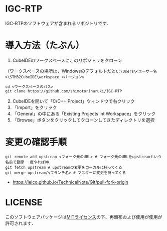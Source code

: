 # IGC-RTP

IGC-RTPのソフトウェアが含まれるリポジトリです．

# 導入方法（たぶん）

1. CubeIDEのワークスペースにこのリポジトリをクローン

（ワークスペースの場所は，Windowsのデフォルトだと`C:\Users\<ユーザー名>\STM32CubeIDE\workspace_<バージョン>`
```
cd <ワークスペースのパス>
git clone https://github.com/shimotoriharuki/IGC-RTP
```

2. CubeIDEを開いて「C/C++ Project」ウィンドウで右クリック
3. 「Import」をクリック
4. 「General」の中にある「Existing Projects int Workspace」をクリック
5. 「Browse」ボタンをクリックしてクローンしてきたディレクトリを選択

# 変更の確認手順

```shell
git remote add upstream <フォーク元のURL> # フォーク元のURLをupstreamという名前で登録 一度やればOK
git fetch upstream # upstreamの変更をローカルに持ってくる
git merge upstream/<ブランチ名> # マスターに変更を持ってくる
```

- https://leico.github.io/TechnicalNote/Git/pull-fork-origin

# LICENSE
このソフトウェアパッケージは[MITライセンス](https://github.com/shimotoriharuki/IGC-RTP/blob/master/LICENSE)の下、再頒布および使用が使用が許可されます．
